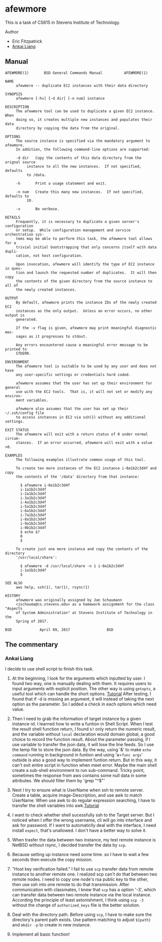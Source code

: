 # afewmore
This is a task of CS615 in Stevens Institute of Technology.

Author

* Eric Fitzpatrick
* [Ankai Liang](https://github.com/AnkaiLiang)

## Manual
```
AFEWMORE(1)		  BSD General Commands Manual		   AFEWMORE(1)

NAME
     afewmore -- duplicate EC2 instances with their data directory

SYNOPSIS
     afewmore [-hv] [-d dir] [-n num] instance

DESCRIPTION
     The afewmore tool can be used to duplicate a given EC2 instance.  When
     doing so, it creates multiple new instances and populates their data
     directory by copying the data from the original.

OPTIONS
     The source instance is specified via the mandatory argument to afewmore.
     In addition, the following command-line options are supported:

     -d dir   Copy the contents of this data directory from the orignal source
	      instance to all the new instances.  If not specified, defaults
	      to /data.

     -h       Print a usage statement and exit.

     -n num   Create this many new instances.  If not specified, defaults to
	      10.

     -v       Be verbose.

DETAILS
     Frequently, it is necessary to duplicate a given server's configuration
     or setup.	While configuration management and service orchestration sys-
     tems may be able to perform this task, the afewmore tool allows for a
     trivial initial bootstrapping that only concerns itself with data dupli-
     cation, not host configuration.

     Upon invocation, afewmore will identify the type of EC2 instance in ques-
     tion and launch the requested number of duplicates.  It will then copy
     the contents of the given directory from the source instance to all of
     the newly created instances.

OUTPUT
     By default, afewmore prints the instance IDs of the newly created EC2
     instances as the only output.  Unless an error occurs, no other output is
     generated.

     If the -v flag is given, afewmore may print meaningful diagnostic mes-
     sages as it progresses to stdout.

     Any errors encountered cause a meaningful error message to be printed to
     STDERR.

ENVIRONMENT
     The afewmore tool is suitable to be used by any user and does not have
     any user-specific settings or credentials hard coded.

     afewmore assumes that the user has set up their environment for general
     use with the EC2 tools.  That is, it will not set or modify any environ-
     ment variables.

     afewmore also assumes that the user has set up their ~/.ssh/config file
     to access instances in EC2 via ssh(1) without any additional settings.

EXIT STATUS
     The afewmore will exit with a return status of 0 under normal circum-
     stances.  If an error occurred, afewmore will exit with a value >0.

EXAMPLES
     The following examples illustrate common usage of this tool.

     To create ten more instances of the EC2 instance i-0a1b2c3d4f and copy
     the contents of the '/data' directory from that instance:

	   $ afewmore i-0a1b2c3d4f
	   i-1a1b2c3d4f
	   i-2a1b2c3d4f
	   i-3a1b2c3d4f
	   i-4a1b2c3d4f
	   i-5a1b2c3d4f
	   i-6a1b2c3d4f
	   i-7a1b2c3d4f
	   i-8a1b2c3d4f
	   i-9a1b2c3d4f
	   i-0b1b2c3d4f
	   $ echo $?
	   0
	   $

     To create just one more instance and copy the contents of the directory
     '/usr/local/share':

	   $ afewmore -d /usr/local/share -n 1 i-0a1b2c3d4f
	   i-1a1b2c3d4f
	   $

SEE ALSO
     aws help, ssh(1), tar(1), rsync(1)

HISTORY
     afewmore was originally assigned by Jan Schaumann
     <jschauma@cs.stevens.edu> as a homework assignment for the class "Aspects
     of System Administration" at Stevens Institute of Technology in the
     Spring of 2017.

BSD				April 09, 2017				   BSD
```

## The commentary

### Ankai Liang
I decide to use shell script to finish this task.

1. At the beginning, I look for the arguments which inputted by user.
I found two way, one is manually dealing with them. It requires users to input arguments with explicit position. The other way is using `getopts`, a useful tool which can handle the short options. 
[Tutorial](http://wiki.bash-hackers.org/howto/getopts_tutorial)
After testing, I found that if -d is missing an argument, it will instead of taking the next option as the parameter. So I added a check in each options which need value.

2. Then I need to grab the information of target instance by a given instance-id.
I learned how to write a funtion in Shell Script. When I test the result shell function return, I found `$?` only return the numeric result, and the variable without `local` declaration would domain global, a good choice to record the function result.
About the parameter passing, if I use variable to transfer the json data, it will lose the line feeds. So I use the temp file to store the json data.
By the way, using '&' to make `echo command` running in background in funtion and using 'a=`func args`' outside is also a good way to implement funtion return. But in this way, it can't exit entire script in function when meet error. Maybe the main shell create a sub-shell environment to run sub-command.
Tricky point, sometimes the response from aws contains some null data in some attributes. We should filter them by 'grep "^$"'

3. Next I try to ensure what is UserName when ssh to remote server. Create a table, acquire image-Description, and use awk to match UserName. When use awk to do regular expression searching, I have to transfer the shell variables into awk.[Tutorial](https://www.gnu.org/software/gawk/manual/gawk.html#Using-Shell-Variables)

4. I want to check whether shell sucessfully ssh to the Target server. But I noticed when I offer the wrong username, cli will go into interface and ask for password. If I want to automaticlly deal with the interface, I need install `expect`, that's unallowed. I don't have a better way to solve it.

5. When trasfer the data between two instance, my test remote instance is NetBSD without rsync, I decided transfer the data by `scp`.
6. Because setting up instance need some time. so I have to wait a few seconds then execute the copy mission.

7. "Host key verification failed." I fail to use `scp` transfer data from remote instance to another remote one. I realized scp can't do that between two remote nodes. I need to copy one node's rsa public key to the other, then use ssh into one remote to do that transmission.
After communication with classmates, I knew that `scp` has a option '-3', which can transfer data between two remote instance via the local instance. According the principle of least astonishment, I think using `scp -3` without the change of `authorized_keys` file is the better solution.
8. Deal with the directory path. Before using `scp`, I have to make sure the directory's parent path exists. Use pattern matching to adjust `${path}` and `mkdir -p` to create in new instance.

9. Implement all basic function!